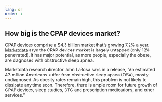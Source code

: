 ```yaml
---
lang: sr
order: 1
---
```


How big is the CPAP devices market?
-------------

CPAP devices comprise a $4.3 billion market that’s growing 7.2% a year. <a target="blank_" href="http://www.sleepreviewmag.com/2018/05/cpap-devices-market-12-penetrated-says-market-research-publisher/">Marketdata</a> says the CPAP devices market is largely untapped (only 12% penetrated). It has major potential, as more people, especially the obese, are diagnosed with obstructive sleep apnea.

Marketdata research director John LaRosa says in a release, “An estimated 43 million Americans suffer from obstructive sleep apnea (OSA), mostly undiagnosed. As obesity rates remain high, this problem is not likely to dissipate any time soon. Therefore, there is ample room for future growth of CPAP devices, sleep studies, OTC and prescription medications, and other services.”
